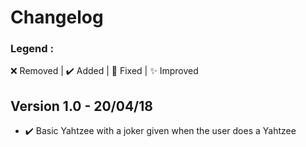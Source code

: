 # Changelog

### Legend :
❌ Removed | ✔️ Added | 💫 Fixed | ✨ Improved

## Version 1.0 - 20/04/18
- ✔️ Basic Yahtzee with a joker given when the user does a Yahtzee